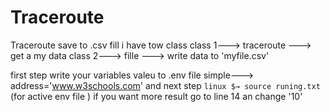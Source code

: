 # Traceroute
Traceroute save to .csv fill
i have tow class
           class 1---> traceroute ---> get a my data
           class 2---> fille ---> write data to 'myfile.csv'


first  step write your variables valeu to .env file simple---> address='www.w3schools.com'
        and next step
            ```linux
            $→ source runing.txt 
            ``` 
                (for active env file )
if you want more result go to line 14 an change '10'
